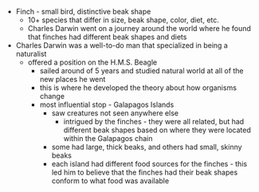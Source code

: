 - Finch - small bird, distinctive beak shape
	- 10+ species that differ in size, beak shape, color, diet, etc.
	- Charles Darwin went on a journey around the world where he found that finches had different beak shapes and diets
- Charles Darwin was a well-to-do man that specialized in being a naturalist
	- offered a position on the H.M.S. Beagle
		- sailed around of 5 years and studied natural world at all of the new places he went
		- this is where he developed the theory about how organisms change
		- most influential stop - Galapagos Islands
			- saw creatures not seen anywhere else
				- intrigued by the finches - they were all related, but had different beak shapes based on where they were located within the Galapagos chain
			- some had large, thick beaks, and others had small, skinny beaks
			- each island had different food sources for the finches - this led him to believe that the finches had their beak shapes conform to what food was available